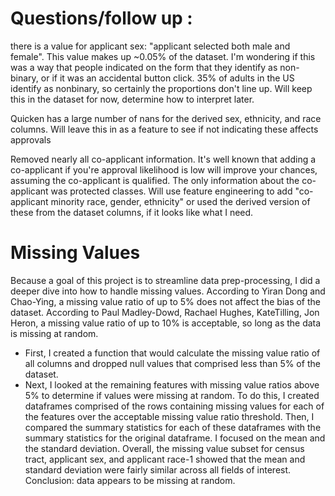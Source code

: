 # Questions/follow up : 
there is a value for applicant sex: "applicant selected both male and female". This value makes up ~0.05% of the dataset. I'm wondering if this was a way that people indicated on the form that they identify as non-binary, or if it was an accidental button click. 35% of adults in the US identify as nonbinary, so certainly the proportions don't line up. Will keep this in the dataset for now, determine how to interpret later. 

Quicken has a large number of nans for the derived sex, ethnicity, and race columns. Will leave this in as a feature to see if not indicating these affects approvals

Removed nearly all co-applicant information. It's well known that adding a co-applicant if you're approval likelihood is low will improve your chances, assuming the co-applicant is qualified. The only information about the co-applicant was protected classes. Will use feature engineering to add "co-applicant minority race, gender, ethnicity" or used the derived version of these from the dataset columns, if it looks like what I need. 

# Missing Values
Because a goal of this project is to streamline data prep-processing, I did a deeper dive into how to handle missing values. According to Yiran Dong and Chao-Ying, a missing value ratio of up to 5% does not affect the bias of the dataset. According to Paul Madley-Dowd, Rachael Hughes, KateTilling, Jon Heron, a missing value ratio of up to 10% is acceptable, so long as the data is missing at random. 
* First, I created a function that would calculate the missing value ratio of all columns and dropped null values that comprised less than 5% of the dataset. 
* Next, I looked at the remaining features with missing value ratios above 5% to determine if values were missing at random. To do this, I created dataframes comprised of the rows containing missing values for each of the features over the acceptable missing value ratio threshold. Then, I compared the summary statistics for each of these dataframes with the summary statistics for the original dataframe. I focused on the mean and the standard deviation. Overall, the missing value subset for census tract, applicant sex, and applicant race-1 showed that the mean and standard deviation were fairly similar across all fields of interest. Conclusion: data appears to be missing at random. 
